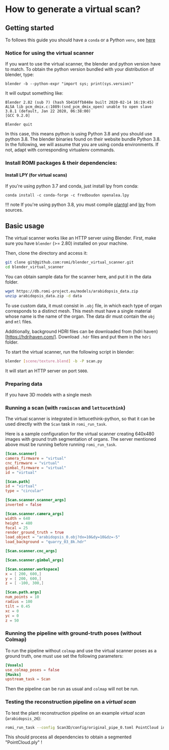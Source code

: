 How to generate a virtual scan?
===

## Getting started

To follows this guide you should have a `conda` or a Python `venv`, see [here](/Scanner/how-to/#how-to-install-romi-packages)

### Notice for using the virtual scanner
If you want to use the virtual scanner, the blender and python version have to match.
To obtain the python version bundled with your distribution of blender, type:
```
blender -b --python-expr "import sys; print(sys.version)"
```

It will output something like:
```
Blender 2.82 (sub 7) (hash 5b416ffb848e built 2020-02-14 16:19:45)
ALSA lib pcm_dmix.c:1089:(snd_pcm_dmix_open) unable to open slave
3.8.1 (default, Jan 22 2020, 06:38:00) 
[GCC 9.2.0]

Blender quit
```
In this case, this means python is using Python 3.8 and you should use python 3.8.
The blender binaries found on their website bundle Python 3.8.
In the following, we will assume that you are using conda environments.
If not, adapt with corresponding virtualenv commands.

### Install ROMI packages & their dependencies:

#### Install LPY (for virtual scans)

If you're using python 3.7 and conda, just install lpy from conda:
```
conda install -c conda-forge -c fredboudon openalea.lpy
```

!!! note
    If you're using python 3.8, you must compile [plantgl](https://github.com/fredboudon/plantgl) and [lpy](https://github.com/fredboudon/lpy) from sources.



## Basic usage

The virtual scanner works like an HTTP server using Blender.
First, make sure you have `blender` (>= 2.80) installed on your machine.

Then, clone the directory and access it:
```bash
git clone git@github.com:romi/blender_virtual_scanner.git
cd blender_virtual_scanner
```

You can obtain sample data for the scanner here, and put it in the data
folder.
```bash
wget https://db.romi-project.eu/models/arabidopsis_data.zip
unzip arabidopsis_data.zip -d data
```

To use custom data, it must consist in `.obj` file, in which each type of organ corresponds to a distinct mesh.
This mesh must have a single material whose name is the name of the organ.
The data dir must contain the `obj` and `mtl` files.

Additionally, background HDRI files can be downloaded from (hdri haven)[https://hdrihaven.com/].
Download `.hdr` files and put them in the `hdri` folder.

To start the virtual scanner, run the following script in blender:
```bash
blender [scene/texture.blend] -b -P scan.py
```

It will start an HTTP server on port `5000`.

### Preparing data
If you have 3D models with a single mesh

### Running a scan (with `romiscan` and `lettucethink`)

The virtual scanner is integrated in lettucethink-python, so that it can be used directly with the `Scan` task in `romi_run_task`.

Here is a sample configuration for the virtual scanner creating 640x480 images with ground truth segmentation of organs.
The server mentioned above must be running before running `romi_run_task`.

```toml
[Scan.scanner]
camera_firmware = "virtual"
cnc_firmware = "virtual"
gimbal_firmware = "virtual"
id = "virtual"

[Scan.path]
id = "virtual"
type = "circular"

[Scan.scanner.scanner_args]
inverted = false

[Scan.scanner.camera_args]
width = 640
height = 480
focal = 25
render_ground_truth = true
load_object = "arabidopsis_0.obj?dx=10&dy=10&dz=-5"
load_background = "quarry_03_8k.hdr"

[Scan.scanner.cnc_args]

[Scan.scanner.gimbal_args]

[Scan.scanner.workspace]
x = [ 200, 600,]
y = [ 200, 600,]
z = [ -100, 300,]

[Scan.path.args]
num_points = 10
radius = 100
tilt = 0.45
xc = 0
yc = 0
z = 50
```

### Running the pipeline with ground-truth poses (without Colmap)
To run the pipeline without `colmap` and use the virtual scanner poses as a ground
truth, one must use set the following parameters:

```toml
[Voxels]
use_colmap_poses = false
[Masks]
upstream_task = Scan
```

Then the pipeline can be run as usual and `colmap` will not be run.



### Testing the reconstruction pipeline on a _virtual scan_

To test the plant reconstruction pipeline on an example _virtual scan_ (`arabidopsis_26`):
```bash
romi_run_task --config Scan3D/config/original_pipe_0.toml PointCloud integration_tests/arabidopsis_26 --local-scheduler
```
This should process all dependencies to obtain a segmented "PointCloud.ply" !
